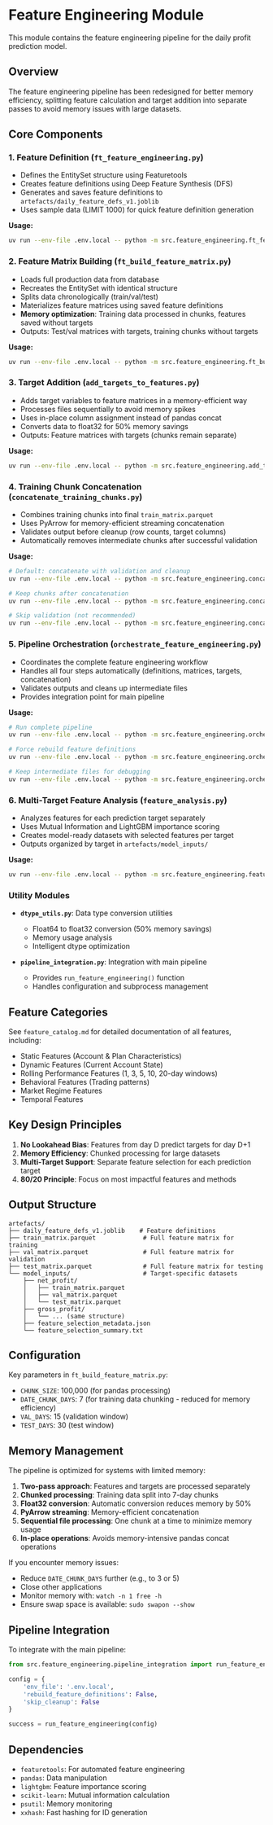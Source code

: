 # Feature Engineering Module

This module contains the feature engineering pipeline for the daily profit prediction model.

## Overview

The feature engineering pipeline has been redesigned for better memory efficiency, splitting feature calculation and target addition into separate passes to avoid memory issues with large datasets.

## Core Components

### 1. Feature Definition (`ft_feature_engineering.py`)
- Defines the EntitySet structure using Featuretools
- Creates feature definitions using Deep Feature Synthesis (DFS)
- Generates and saves feature definitions to `artefacts/daily_feature_defs_v1.joblib`
- Uses sample data (LIMIT 1000) for quick feature definition generation

**Usage:**
```bash
uv run --env-file .env.local -- python -m src.feature_engineering.ft_feature_engineering
```

### 2. Feature Matrix Building (`ft_build_feature_matrix.py`)
- Loads full production data from database
- Recreates the EntitySet with identical structure
- Splits data chronologically (train/val/test)
- Materializes feature matrices using saved feature definitions
- **Memory optimization**: Training data processed in chunks, features saved without targets
- Outputs: Test/val matrices with targets, training chunks without targets

**Usage:**
```bash
uv run --env-file .env.local -- python -m src.feature_engineering.ft_build_feature_matrix
```

### 3. Target Addition (`add_targets_to_features.py`)
- Adds target variables to feature matrices in a memory-efficient way
- Processes files sequentially to avoid memory spikes
- Uses in-place column assignment instead of pandas concat
- Converts data to float32 for 50% memory savings
- Outputs: Feature matrices with targets (chunks remain separate)

**Usage:**
```bash
uv run --env-file .env.local -- python -m src.feature_engineering.add_targets_to_features
```

### 4. Training Chunk Concatenation (`concatenate_training_chunks.py`)
- Combines training chunks into final `train_matrix.parquet`
- Uses PyArrow for memory-efficient streaming concatenation
- Validates output before cleanup (row counts, target columns)
- Automatically removes intermediate chunks after successful validation

**Usage:**
```bash
# Default: concatenate with validation and cleanup
uv run --env-file .env.local -- python -m src.feature_engineering.concatenate_training_chunks

# Keep chunks after concatenation
uv run --env-file .env.local -- python -m src.feature_engineering.concatenate_training_chunks --no-cleanup

# Skip validation (not recommended)
uv run --env-file .env.local -- python -m src.feature_engineering.concatenate_training_chunks --no-validate
```

### 5. Pipeline Orchestration (`orchestrate_feature_engineering.py`)
- Coordinates the complete feature engineering workflow
- Handles all four steps automatically (definitions, matrices, targets, concatenation)
- Validates outputs and cleans up intermediate files
- Provides integration point for main pipeline

**Usage:**
```bash
# Run complete pipeline
uv run --env-file .env.local -- python -m src.feature_engineering.orchestrate_feature_engineering

# Force rebuild feature definitions
uv run --env-file .env.local -- python -m src.feature_engineering.orchestrate_feature_engineering --rebuild-definitions

# Keep intermediate files for debugging
uv run --env-file .env.local -- python -m src.feature_engineering.orchestrate_feature_engineering --skip-cleanup
```

### 6. Multi-Target Feature Analysis (`feature_analysis.py`)
- Analyzes features for each prediction target separately
- Uses Mutual Information and LightGBM importance scoring
- Creates model-ready datasets with selected features per target
- Outputs organized by target in `artefacts/model_inputs/`

**Usage:**
```bash
uv run --env-file .env.local -- python -m src.feature_engineering.feature_analysis
```

### Utility Modules

- **`dtype_utils.py`**: Data type conversion utilities
  - Float64 to float32 conversion (50% memory savings)
  - Memory usage analysis
  - Intelligent dtype optimization

- **`pipeline_integration.py`**: Integration with main pipeline
  - Provides `run_feature_engineering()` function
  - Handles configuration and subprocess management

## Feature Categories

See `feature_catalog.md` for detailed documentation of all features, including:
- Static Features (Account & Plan Characteristics)
- Dynamic Features (Current Account State)
- Rolling Performance Features (1, 3, 5, 10, 20-day windows)
- Behavioral Features (Trading patterns)
- Market Regime Features
- Temporal Features

## Key Design Principles

1. **No Lookahead Bias**: Features from day D predict targets for day D+1
2. **Memory Efficiency**: Chunked processing for large datasets
3. **Multi-Target Support**: Separate feature selection for each prediction target
4. **80/20 Principle**: Focus on most impactful features and methods

## Output Structure

```
artefacts/
├── daily_feature_defs_v1.joblib    # Feature definitions
├── train_matrix.parquet             # Full feature matrix for training
├── val_matrix.parquet               # Full feature matrix for validation
├── test_matrix.parquet              # Full feature matrix for testing
└── model_inputs/                    # Target-specific datasets
    ├── net_profit/
    │   ├── train_matrix.parquet
    │   ├── val_matrix.parquet
    │   └── test_matrix.parquet
    ├── gross_profit/
    │   └── ... (same structure)
    ├── feature_selection_metadata.json
    └── feature_selection_summary.txt
```

## Configuration

Key parameters in `ft_build_feature_matrix.py`:
- `CHUNK_SIZE`: 100,000 (for pandas processing)
- `DATE_CHUNK_DAYS`: 7 (for training data chunking - reduced for memory efficiency)
- `VAL_DAYS`: 15 (validation window)
- `TEST_DAYS`: 30 (test window)

## Memory Management

The pipeline is optimized for systems with limited memory:

1. **Two-pass approach**: Features and targets are processed separately
2. **Chunked processing**: Training data split into 7-day chunks
3. **Float32 conversion**: Automatic conversion reduces memory by 50%
4. **PyArrow streaming**: Memory-efficient concatenation
5. **Sequential file processing**: One chunk at a time to minimize memory usage
6. **In-place operations**: Avoids memory-intensive pandas concat operations

If you encounter memory issues:
- Reduce `DATE_CHUNK_DAYS` further (e.g., to 3 or 5)
- Close other applications
- Monitor memory with: `watch -n 1 free -h`
- Ensure swap space is available: `sudo swapon --show`

## Pipeline Integration

To integrate with the main pipeline:

```python
from src.feature_engineering.pipeline_integration import run_feature_engineering

config = {
    'env_file': '.env.local',
    'rebuild_feature_definitions': False,
    'skip_cleanup': False
}

success = run_feature_engineering(config)
```

## Dependencies

- `featuretools`: For automated feature engineering
- `pandas`: Data manipulation
- `lightgbm`: Feature importance scoring
- `scikit-learn`: Mutual information calculation
- `psutil`: Memory monitoring
- `xxhash`: Fast hashing for ID generation
